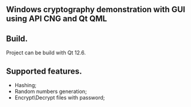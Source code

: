 ## Windows cryptography demonstration with GUI using API CNG and Qt QML  
  
## Build.  
  
Project can be build with Qt 12.6.  
  
## Supported features.  
  
* Hashing;  
* Random numbers generation;  
* Encrypt\Decrypt files with password;